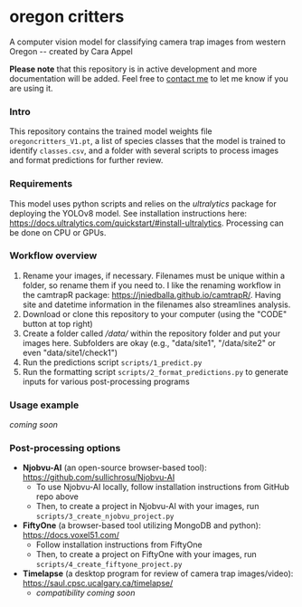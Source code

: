 # oregon critters
A computer vision model for classifying camera trap images from western Oregon -- created by Cara Appel

**Please note** that this repository is in active development and more documentation will be added. Feel free to [contact me](mailto:cara.appel@oregonstate.edu) to let me know if you are using it.

### Intro
This repository contains the trained model weights file ```oregoncritters_V1.pt```, a list of species classes that the model is trained to identify ```classes.csv```, and a folder with several scripts to process images and format predictions for further review. 

### Requirements
This model uses python scripts and relies on the _ultralytics_ package for deploying the YOLOv8 model. See installation instructions here: https://docs.ultralytics.com/quickstart/#install-ultralytics. Processing can be done on CPU or GPUs.

### Workflow overview
1. Rename your images, if necessary. Filenames must be unique within a folder, so rename them if you need to. I like the renaming workflow in the camtrapR package: https://jniedballa.github.io/camtrapR/. Having site and datetime information in the filenames also streamlines analysis.
2. Download or clone this repository to your computer (using the "CODE" button at top right) 
3. Create a folder called _/data/_ within the repository folder and put your images here. Subfolders are okay (e.g., "data/site1", "/data/site2" or even "data/site1/check1")
4. Run the predictions script ```scripts/1_predict.py```
5. Run the formatting script ```scripts/2_format_predictions.py``` to generate inputs for various post-processing programs

### Usage example
_coming soon_

### Post-processing options
- **Njobvu-AI** (an open-source browser-based tool): https://github.com/sullichrosu/Njobvu-AI
    - To use Njobvu-AI locally, follow installation instructions from GitHub repo above
    - Then, to create a project in Njobvu-AI with your images, run ```scripts/3_create_njobvu_project.py```
- **FiftyOne** (a browser-based tool utilizing MongoDB and python): https://docs.voxel51.com/
    - Follow installation instructions from FiftyOne
    - Then, to create a project on FiftyOne with your images, run ```scripts/4_create_fiftyone_project.py```
- **Timelapse** (a desktop program for review of camera trap images/video): https://saul.cpsc.ucalgary.ca/timelapse/
    - _compatibility coming soon_
